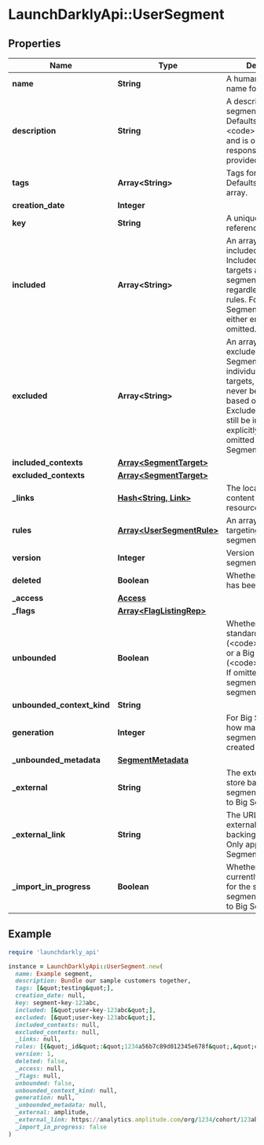 # LaunchDarklyApi::UserSegment

## Properties

| Name | Type | Description | Notes |
| ---- | ---- | ----------- | ----- |
| **name** | **String** | A human-friendly name for the segment. |  |
| **description** | **String** | A description of the segment&#39;s purpose. Defaults to &lt;code&gt;null&lt;/code&gt; and is omitted in the response if not provided. | [optional] |
| **tags** | **Array&lt;String&gt;** | Tags for the segment. Defaults to an empty array. |  |
| **creation_date** | **Integer** |  |  |
| **key** | **String** | A unique key used to reference the segment |  |
| **included** | **Array&lt;String&gt;** | An array of keys for included targets. Included individual targets are always segment members, regardless of segment rules. For Big Segments this array is either empty or omitted. | [optional] |
| **excluded** | **Array&lt;String&gt;** | An array of keys for excluded targets. Segment rules bypass individual excluded targets, so they will never be included based on rules. Excluded targets may still be included explicitly. This value is omitted for Big Segments. | [optional] |
| **included_contexts** | [**Array&lt;SegmentTarget&gt;**](SegmentTarget.md) |  | [optional] |
| **excluded_contexts** | [**Array&lt;SegmentTarget&gt;**](SegmentTarget.md) |  | [optional] |
| **_links** | [**Hash&lt;String, Link&gt;**](Link.md) | The location and content type of related resources |  |
| **rules** | [**Array&lt;UserSegmentRule&gt;**](UserSegmentRule.md) | An array of the targeting rules for this segment. |  |
| **version** | **Integer** | Version of the segment |  |
| **deleted** | **Boolean** | Whether the segment has been deleted |  |
| **_access** | [**Access**](Access.md) |  | [optional] |
| **_flags** | [**Array&lt;FlagListingRep&gt;**](FlagListingRep.md) |  | [optional] |
| **unbounded** | **Boolean** | Whether this is a standard segment (&lt;code&gt;false&lt;/code&gt;) or a Big Segment (&lt;code&gt;true&lt;/code&gt;). If omitted, the segment is a standard segment. | [optional] |
| **unbounded_context_kind** | **String** |  | [optional] |
| **generation** | **Integer** | For Big Segments, how many times this segment has been created |  |
| **_unbounded_metadata** | [**SegmentMetadata**](SegmentMetadata.md) |  | [optional] |
| **_external** | **String** | The external data store backing this segment. Only applies to Big Segments. | [optional] |
| **_external_link** | **String** | The URL for the external data store backing this segment. Only applies to Big Segments. | [optional] |
| **_import_in_progress** | **Boolean** | Whether an import is currently in progress for the specified segment. Only applies to Big Segments. | [optional] |

## Example

```ruby
require 'launchdarkly_api'

instance = LaunchDarklyApi::UserSegment.new(
  name: Example segment,
  description: Bundle our sample customers together,
  tags: [&quot;testing&quot;],
  creation_date: null,
  key: segment-key-123abc,
  included: [&quot;user-key-123abc&quot;],
  excluded: [&quot;user-key-123abc&quot;],
  included_contexts: null,
  excluded_contexts: null,
  _links: null,
  rules: [{&quot;_id&quot;:&quot;1234a56b7c89d012345e678f&quot;,&quot;clauses&quot;:[{&quot;_id&quot;:&quot;12ab3c45de678910fab12345&quot;,&quot;attribute&quot;:&quot;email&quot;,&quot;negate&quot;:false,&quot;op&quot;:&quot;endsWith&quot;,&quot;values&quot;:[&quot;.edu&quot;]}]}],
  version: 1,
  deleted: false,
  _access: null,
  _flags: null,
  unbounded: false,
  unbounded_context_kind: null,
  generation: null,
  _unbounded_metadata: null,
  _external: amplitude,
  _external_link: https://analytics.amplitude.com/org/1234/cohort/123abc,
  _import_in_progress: false
)
```

